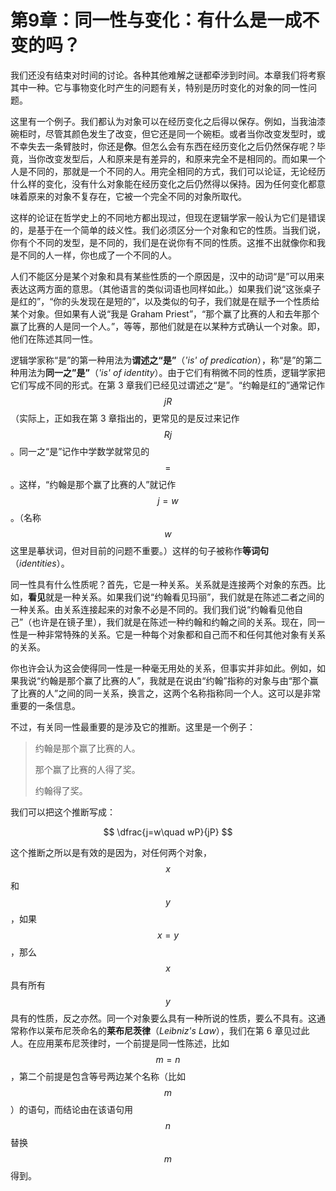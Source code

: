 # 第9章：同一性与变化：有什么是一成不变的吗？

我们还没有结束对时间的讨论。各种其他难解之谜都牵涉到时间。本章我们将考察其中一种。它与事物变化时产生的问题有关，特别是历时变化的对象的同一性问题。

这里有一个例子。我们都认为对象可以在经历变化之后得以保存。例如，当我油漆碗柜时，尽管其颜色发生了改变，但它还是同一个碗柜。或者当你改变发型时，或不幸失去一条臂肢时，你还是**你**。但怎么会有东西在经历变化之后仍然保存呢？毕竟，当你改变发型后，人和原来是有差异的，和原来完全不是相同的。而如果一个人是不同的，那就是一个不同的人。用完全相同的方式，我们可以论证，无论经历什么样的变化，没有什么对象能在经历变化之后仍然得以保持。因为任何变化都意味着原来的对象不复存在，它被一个完全不同的对象所取代。

这样的论证在哲学史上的不同地方都出现过，但现在逻辑学家一般认为它们是错误的，是基于在一个简单的歧义性。我们必须区分一个对象和它的性质。当我们说，你有个不同的发型，是不同的，我们是在说你有不同的性质。这推不出就像你和我是不同的人一样，你也成了一个不同的人。

人们不能区分是某个对象和具有某些性质的一个原因是，汉中的动词“是”可以用来表达这两方面的意思。（其他语言的类似词语也同样如此。）如果我们说“这张桌子是红的”，“你的头发现在是短的”，以及类似的句子，我们就是在赋予一个性质给某个对象。但如果有人说“我是 Graham Priest”，“那个赢了比赛的人和去年那个赢了比赛的人是同一个人。”，等等，那他们就是在以某种方式确认一个对象。即，他们在陈述其同一性。

逻辑学家称“是”的第一种用法为**谓述之“是”**（_'is' of predication_），称“是”的第二种用法为**同一之”是”**（_'is' of identity_）。由于它们有稍微不同的性质，逻辑学家把它们写成不同的形式。在第 3 章我们已经见过谓述之“是”。“约翰是红的”通常记作 $$jR$$（实际上，正如我在第 3 章指出的，更常见的是反过来记作 $$Rj$$。同一之“是”记作中学数学就常见的 $$=$$。这样，“约翰是那个赢了比赛的人”就记作 $$j=w$$。（名称 $$w$$ 这里是摹状词，但对目前的问题不重要。）这样的句子被称作**等词句**（_identities_）。

同一性具有什么性质呢？首先，它是一种关系。关系就是连接两个对象的东西。比如，**看见**就是一种关系。如果我们说“约翰看见玛丽”，我们就是在陈述二者之间的一种关系。由关系连接起来的对象不必是不同的。我们我们说“约翰看见他自己”（也许是在镜子里），我们就是在陈述一种约翰和约翰之间的关系。现在，同一性是一种非常特殊的关系。它是一种每个对象都和自己而不和任何其他对象有关系的关系。

你也许会认为这会使得同一性是一种毫无用处的关系，但事实并非如此。例如，如果我说“约翰是那个赢了比赛的人”，我就是在说由“约翰”指称的对象与由“那个赢了比赛的人”之间的同一关系，换言之，这两个名称指称同一个人。这可以是非常重要的一条信息。

不过，有关同一性最重要的是涉及它的推断。这里是一个例子：

> 约翰是那个赢了比赛的人。
>
> 那个赢了比赛的人得了奖。
>
> 约翰得了奖。

我们可以把这个推断写成：

$$
\dfrac{j=w\quad wP}{jP}
$$

这个推断之所以是有效的是因为，对任何两个对象，$$x$$ 和 $$y$$，如果 $$x=y$$，那么 $$x$$ 具有所有 $$y$$ 具有的性质，反之亦然。同一个对象要么具有一种所说的性质，要么不具有。这通常称作以莱布尼茨命名的**莱布尼茨律**（_Leibniz's Law_），我们在第 6 章见过此人。在应用莱布尼茨律时，一个前提是同一性陈述，比如 $$m=n$$，第二个前提是包含等号两边某个名称（比如 $$m$$）的语句，而结论由在该语句用 $$n$$ 替换 $$m$$得到。